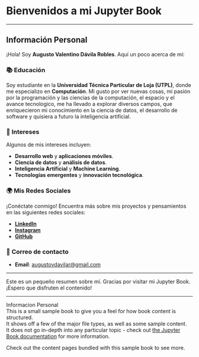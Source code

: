 # Bienvenidos a mi Jupyter Book

---

## Información Personal

¡Hola! Soy **Augusto Valentino Dávila Robles**. Aquí un poco acerca de mí:

### 📚 **Educación**
Soy estudiante en la **Universidad Técnica Particular de Loja (UTPL)**, donde me especializo en **Computación**. Mi gusto por ver nuevas cosas, mi pasión por la programación y las ciencias de la computación, el espacio y el avance tecnologico, me ha llevado a explorar diversos campos, que enriquecieron mi conocimiento en la ciencia de datos, el desarrollo de software y quisiera a futuro la inteligencia artificial.

### 🧠 **Intereses**
Algunos de mis intereses incluyen:
- **Desarrollo web** y **aplicaciones móviles**.
- **Ciencia de datos** y **análisis de datos**.
- **Inteligencia Artificial** y **Machine Learning**.
- **Tecnologías emergentes** y **innovación tecnológica**.

### 🌍 **Mis Redes Sociales**
¡Conéctate conmigo! Encuentra más sobre mis proyectos y pensamientos en las siguientes redes sociales:

- [**LinkedIn**]()
- [**Instagram**](https://instagram.com/valentino.davila.1)
- [**GitHub**](https://github.com/augusto20052008)

### 📧 **Correo de contacto**
- **Email**: [augustovdavilar@gmail.com](mailto:augustovdavilar@gmail.com)

---

Este es un pequeño resumen sobre mí. Gracias por visitar mi Jupyter Book. ¡Espero que disfruten el contenido!

---

Informacion Personal  
This is a small sample book to give you a feel for how book content is structured.  
It shows off a few of the major file types, as well as some sample content.  
It does not go in-depth into any particular topic - check out [the Jupyter Book documentation](https://jupyterbook.org) for more information.

Check out the content pages bundled with this sample book to see more.

```{tableofcontents}

